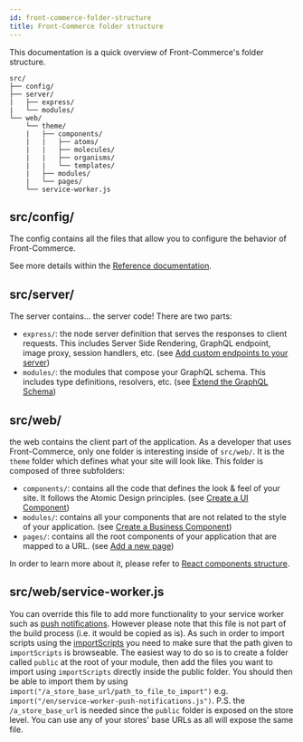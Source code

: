 ```yaml
---
id: front-commerce-folder-structure
title: Front-Commerce folder structure
---
```


This documentation is a quick overview of Front-Commerce's folder structure.

```
src/
├── config/
├── server/
|   ├── express/
|   └── modules/
└── web/
    └── theme/
    |   ├── components/
    |   |   ├── atoms/
    |   |   ├── molecules/
    |   |   ├── organisms/
    |   |   └── templates/
    |   ├── modules/
    |   └── pages/
    └── service-worker.js
```

## src/config/

The config contains all the files that allow you to configure the behavior of Front-Commerce.

See more details within the [Reference documentation](/docs/reference/configurations.html).

## src/server/

The server contains… the server code! There are two parts:

- `express/`: the node server definition that serves the responses to client
  requests. This includes Server Side Rendering, GraphQL endpoint, image proxy,
  session handlers, etc. (see [Add custom endpoints to your server](/docs/advanced/server/add-http-endpoint.html))
- `modules/`: the modules that compose your GraphQL schema. This includes type
  definitions, resolvers, etc. (see
  [Extend the GraphQL Schema](/docs/essentials/extend-the-graphql-schema.html))

## src/web/

the web contains the client part of the application. As a developer that uses
Front-Commerce, only one folder is interesting inside of `src/web/`. It is the
`theme` folder which defines what your site will look like. This folder is
composed of three subfolders:

- `components/`: contains all the code that defines the look & feel of your site. It
  follows the Atomic Design principles. (see
  [Create a UI Component](/docs/essentials/create-a-ui-component.html))
- `modules/`: contains all your components that are not related to the style of
  your application. (see
  [Create a Business Component](/docs/essentials/create-a-business-component.html))
- `pages/`: contains all the root components of your application that are mapped
  to a URL. (see [Add a new page](/docs/essentials/add-a-page-client-side.html))

In order to learn more about it, please refer to
[React components structure](react-components-structure.html).

## src/web/service-worker.js

You can override this file to add more functionality to your service worker such as [push notifications](https://developer.mozilla.org/en-US/docs/Web/Progressive_web_apps/Re-engageable_Notifications_Push). However please note that this file is not part of the build process (i.e. it would be copied as is). As such in order to import scripts using the [importScripts](https://developer.mozilla.org/en-US/docs/Web/API/WorkerGlobalScope/importScripts) you need to make sure that the path given to `importScripts` is browseable. The easiest way to do so is to create a folder called `public` at the root of your module, then add the files you want to import using `importScripts` directly inside the public folder. You should then be able to import them by using `import("/a_store_base_url/path_to_file_to_import")` e.g. `import("/en/service-worker-push-notifications.js")`. P.S. the `/a_store_base_url` is needed since the `public` folder is exposed on the store level. You can use any of your stores' base URLs as all will expose the same file.
